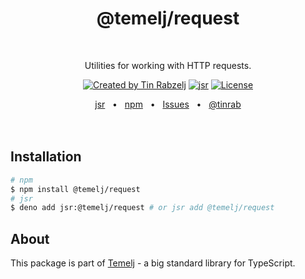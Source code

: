 <p align="center">
  <h1 align="center" style="text-decoration:none;">@temelj/request</h1>
  <br/>
  <p align="center">
    Utilities for working with HTTP requests.
  </p>
</p>

<p align="center">
  <a href="https://twitter.com/tinrab" rel="nofollow"><img src="https://img.shields.io/badge/created%20by-@tinrab-1d9bf0.svg" alt="Created by Tin Rabzelj"></a>
  <a href="https://jsr.io/@temelj/request" rel="nofollow"><img src="https://jsr.io/badges/@temelj/request" alt="jsr"></a>
  <a href="https://opensource.org/licenses/MIT" rel="nofollow"><img src="https://img.shields.io/github/license/flinect/temelj" alt="License"></a>
</p>

<div align="center">
  <a href="https://jsr.io/@temelj/request">jsr</a>
  <span>&nbsp;&nbsp;•&nbsp;&nbsp;</span>
  <a href="https://www.npmjs.com/package/@temelj/request">npm</a>
  <span>&nbsp;&nbsp;•&nbsp;&nbsp;</span>
  <a href="https://github.com/flinect/temelj/issues/new">Issues</a>
  <span>&nbsp;&nbsp;•&nbsp;&nbsp;</span>
  <a href="https://twitter.com/tinrab">@tinrab</a>
  <br />
</div>

<br/>
<br/>

## Installation

```sh
# npm
$ npm install @temelj/request
# jsr
$ deno add jsr:@temelj/request # or jsr add @temelj/request
```

## About

This package is part of [Temelj](https://github.com/flinect/temelj) - a big
standard library for TypeScript.
